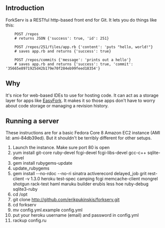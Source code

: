 ## Introduction

ForkServ is a RESTful http-based front end for Git.  It lets you do things like this:

        POST /repos          
        # returns JSON {'success': true, 'id': 251}

        POST /repos/251/files/app.rb {'content': 'puts "hello, world!"}
        # saves app.rb and returns {'success': true}

        POST /repos/commits {'message': 'prints out a hello'}
        # saves app.rb and returns {'success': true, 'commit': '35665e8971925d42b179e70f284eb99feed18354'}

## Why

It's nice for web-based IDEs to use for hosting code.  It can act as a storage layer for
apps like [EasyFork](http://github.com/erikpukinskis/easyfork).  It makes it so those apps
don't have to worry about code storage or managing a revision history.

## Running a server

These instructions are for a basic Fedora Core 8 Amazon EC2 instance (AMI Id: ami-84db39ed).
But it shouldn't be terribly different for other setups.

1) Launch the instance.  Make sure port 80 is open
2) yum install git-core ruby-devel fcgi-devel fcgi-libs-devel gcc-c++ sqlite-devel
3) gem install rubygems-update
4) update_rubygems
5) gem install --no-rdoc --no-ri sinatra activerecord delayed_job grit rest-client -v 1.3.0 heroku
      test-spec camping fcgi memcache-client mongrel shotgun rack-test haml maruku builder erubis 
      less hoe ruby-debug sqlite3-ruby
4) cd /opt
5) git clone http://github.com/erikpukinskis/forkserv.git
6) cd forkserv
7) mv config.yml.example config.yml
8) put your heroku username (email) and password in config.yml 
9) rackup config.ru
